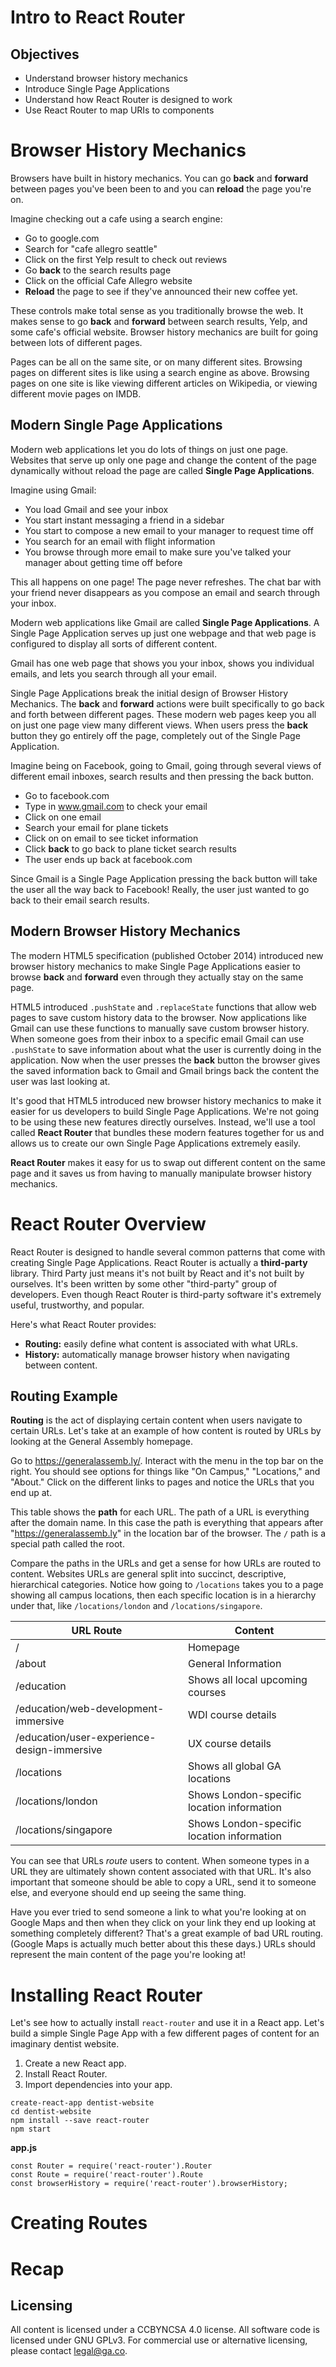 # Intro to React Router

## Objectives
* Understand browser history mechanics
* Introduce Single Page Applications
* Understand how React Router is designed to work
* Use React Router to map URIs to components

# Browser History Mechanics
Browsers have built in history mechanics. You can go **back** and **forward**
between pages you've been been to and you can **reload** the page you're on.

Imagine checking out a cafe using a search engine:

* Go to google.com
* Search for "cafe allegro seattle"
* Click on the first Yelp result to check out reviews
* Go **back** to the search results page
* Click on the official Cafe Allegro website
* **Reload** the page to see if they've announced their new coffee yet.

These controls make total sense as you traditionally browse the web. It makes
sense to go **back** and **forward** between search results, Yelp, and
some cafe's official website. Browser history mechanics are built for going
between lots of different pages.

Pages can be all on the same site, or on many different sites. Browsing pages on
different sites is like using a search engine as above. Browsing pages on one
site is like viewing different articles on Wikipedia, or viewing different movie
pages on IMDB.

## Modern Single Page Applications
Modern web applications let you do lots of things on just one page. Websites
that serve up only one page and change the content of the page dynamically
without reload the page are called **Single Page Applications**.

Imagine using Gmail:

* You load Gmail and see your inbox
* You start instant messaging a friend in a sidebar
* You start to compose a new email to your manager to request time off
* You search for an email with flight information
* You browse through more email to make sure you've talked your manager about
  getting time off before

This all happens on one page! The page never refreshes. The chat bar with your
friend never disappears as you compose an email and search through your inbox.

Modern web applications like Gmail are called **Single Page Applications**. A
Single Page Application serves up just one webpage and that web page is
configured to display all sorts of different content.

Gmail has one web page that shows you your inbox, shows you individual emails,
and lets you search through all your email.
 
Single Page Applications break the initial design of Browser History Mechanics.
The **back** and **forward** actions were built specifically to go back and
forth between different pages. These modern web pages keep you all on
just one page view many different views. When users press the **back** button
they go entirely off the page, completely out of the Single Page Application.

Imagine being on Facebook, going to Gmail, going through several views of
different email inboxes, search results and then pressing the back button.

* Go to facebook.com
* Type in www.gmail.com to check your email
* Click on one email
* Search your email for plane tickets
* Click on on email to see ticket information
* Click **back** to go back to plane ticket search results
* The user ends up back at facebook.com

Since Gmail is a Single Page Application pressing the back button will take
the user all the way back to Facebook! Really, the user just wanted to go back
to their email search results.
 
## Modern Browser History Mechanics
The modern HTML5 specification (published October 2014) introduced new browser
history mechanics to make Single Page Applications easier to browse **back** and
**forward** even through they actually stay on the same page.

HTML5 introduced `.pushState` and `.replaceState` functions that allow web pages
to save custom history data to the browser. Now applications like Gmail can use
these functions to manually save custom browser history. When someone goes from
their inbox to a specific email Gmail can use `.pushState` to save information
about what the user is currently doing in the application. Now when the user
presses the **back** button the browser gives the saved information back to
Gmail and Gmail brings back the content the user was last looking at.

It's good that HTML5 introduced new browser history mechanics to make it easier
for us developers to build Single Page Applications. We're not going to be
using these new features directly ourselves. Instead, we'll use a tool
called **React Router** that bundles these modern features together for us
and allows us to create our own Single Page Applications extremely easily.

**React Router** makes it easy for us to swap out different content on the same
page  and it saves us from  having to manually manipulate browser history
mechanics.

# React Router Overview
React Router is designed to handle several common patterns that come with
creating Single Page Applications. React Router is actually a **third-party**
library. Third Party just means it's not built by React and it's not built by
ourselves. It's been written by some other "third-party" group of developers.
Even though React Router is third-party software it's extremely useful,
trustworthy, and popular.

Here's what React Router provides:

* **Routing:** easily define what content is associated with what URLs.
* **History:** automatically manage browser history when navigating between
  content.

## Routing Example
**Routing** is the act of displaying certain content when users navigate to
certain URLs. Let's take at an example of how content is routed by URLs by
looking at the General Assembly homepage.

Go to <https://generalassemb.ly/>. Interact with the menu in the top bar on
the right. You should see options for things like "On Campus," "Locations," and
"About." Click on the different links to pages and notice the URLs that you end
up at.

This table shows the **path** for each URL. The path of a URL is everything
after the domain name. In this case the path is everything that appears
after "https://generalassemb.ly" in the location bar of the browser. The `/`
path is a special path called the root.

Compare the paths in the URLs and get a sense for how URLs are routed to
content. Websites URLs are general split into succinct, descriptive,
hierarchical categories. Notice how going to `/locations` takes you to a page
showing all campus locations, then each specific location is in a hierarchy
under that, like `/locations/london` and `/locations/singapore`.

| **URL Route**                       | **Content**                                              |
|-------------------------------------|----------------------------------------------------------|
| /                                               | Homepage                                     |
| /about                                          | General Information                          |
| /education                                      | Shows all local upcoming courses             |
| /education/web-development-immersive            | WDI course details                           |
| /education/user-experience-design-immersive     | UX course details                            |
| /locations                                      | Shows all global GA locations                |
| /locations/london                               | Shows London-specific location information   |
| /locations/singapore                            | Shows London-specific location information   |

You can see that URLs *route* users to content. When someone types in a URL
they are ultimately shown content associated with that URL. It's also important
that someone should be able to copy a URL, send it to someone else, and everyone
should end up seeing the same thing.

Have you ever tried to send someone a link to what you're looking at on Google
Maps and then when they click on your link they end up looking at something
completely different? That's a great example of bad URL routing. (Google Maps
is actually much better about this these days.) URLs should represent the
main content of the page you're looking at!

# Installing React Router
Let's see how to actually install `react-router` and use it in a React app.
Let's build a simple Single Page App with a few different pages of content
for an imaginary dentist website.

1. Create a new React app.
2. Install React Router.
3. Import dependencies into your app.

```
create-react-app dentist-website
cd dentist-website
npm install --save react-router
npm start
```

**app.js**
```
const Router = require('react-router').Router
const Route = require('react-router').Route
const browserHistory = require('react-router').browserHistory;
```  

# Creating Routes

# Recap


## Licensing
All content is licensed under a CC­BY­NC­SA 4.0 license.
All software code is licensed under GNU GPLv3. For commercial use or alternative licensing, please contact legal@ga.co.
